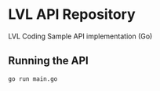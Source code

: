 # LVL API Repository

LVL Coding Sample API implementation (Go)

## Running the API

```shell
go run main.go
```